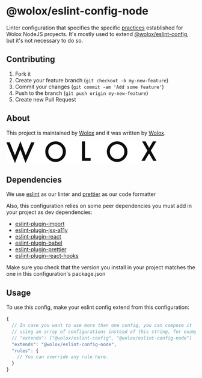 # @wolox/eslint-config-node

Linter configuration that specifies the specific [practices](https://github.com/arinaldi118/documentacion/blob/master/standards.md) established for Wolox NodeJS proyects. It's mostly used to extend [@wolox/eslint-config](../javascript), but it's not necessary to do so.

## Contributing

1. Fork it
2. Create your feature branch (`git checkout -b my-new-feature`)
3. Commit your changes (`git commit -am 'Add some feature'`)
4. Push to the branch (`git push origin my-new-feature`)
5. Create new Pull Request

## About

This project is maintained by [Wolox](https://github.com/wolox) and it was written by [Wolox](http://www.wolox.com.ar).

![Wolox](https://raw.githubusercontent.com/Wolox/press-kit/master/logos/logo_banner.png)

## Dependencies

We use [eslint](https://eslint.org/) as our linter and [prettier](https://github.com/prettier/prettier) as our code formatter

Also, this configuration relies on some peer dependencies you must add in your project as dev dependencies:

- [eslint-plugin-import](https://github.com/benmosher/eslint-plugin-import)
- [eslint-plugin-jsx-a11y](https://github.com/jsx-eslint/eslint-plugin-jsx-a11y)
- [eslint-plugin-react](https://github.com/yannickcr/eslint-plugin-react)
- [eslint-plugin-babel](https://github.com/babel/eslint-plugin-babel)
- [eslint-plugin-prettier](https://github.com/prettier/eslint-plugin-prettier)
- [eslint-plugin-react-hooks](https://github.com/facebook/react)

Make sure you check that the version you install in your project matches the one in this configuration's package.json

## Usage

To use this config, make your eslint config extend from this configuration:

```js
{
  // In case you want to use more than one config, you can compose it 
  // using an array of configurations instead of this string, for example:
  // "extends": ["@wolox/eslint-config", "@wolox/eslint-config-node"]
  "extends": "@wolox/eslint-config-node",
  "rules": {
    // You can override any rule here.
  }
}
```
